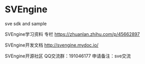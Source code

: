 # SVEngine
sve sdk and sample

SVEngine学习资料 专栏
https://zhuanlan.zhihu.com/p/45662897

SVEngine开发文档
http://svengine.mydoc.io/

SVEngine开源社区
QQ交流群：191046177 申请备注：sve交流